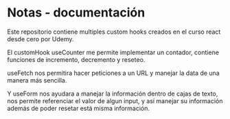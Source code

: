 # Notas - documentación

Este repositorio contiene multiples custom hooks creados en el curso react desde cero por Udemy.

El customHook useCounter me permite implementar un contador, contiene funciones de incremento, decremento y reseteo.

useFetch nos permitira hacer peticiones a un URL y manejar la data de una manera más sencilla.

Y useForm nos ayudara a manejar la información dentro de cajas de texto, nos permite referenciar el valor de algun input, y así manejar su información además de poder resetar está misma información.